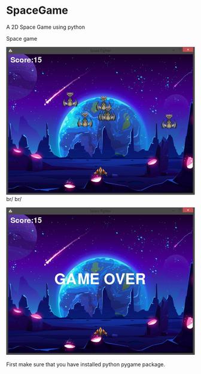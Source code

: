 # SpaceGame
A 2D Space Game using python

Space game

![Sumit](./SpaceGame.JPG)
br/
br/

![SpaceGame](./space1.JPG)

First make sure that you have installed python pygame package.
